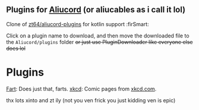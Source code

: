 ## Plugins for [Aliucord](https://github.com/Aliucord) (or aliucables as i call it lol)

Clone of [zt64/aliucord-plugins](https://github.com/zt64/aliucord-plugins) for kotlin support :firSmart:

Click on a plugin name to download, and then move the downloaded file to the `Aliucord/plugins` folder
~~or just use PluginDownloader like everyone else does lol~~

# Plugins

[Fart](https://github.com/ItzOnlyAnimal/aliucable/raw/builds/Fart.zip): Does just that, farts.
[xkcd](https://github.com/ItzOnlyAnimal/aliucable/raw/builds/xkcd.zip): Comic pages from [xkcd.com](https://xkcd.com).

thx lots xinto and zt ily (not you ven frick you just kidding ven is epic)